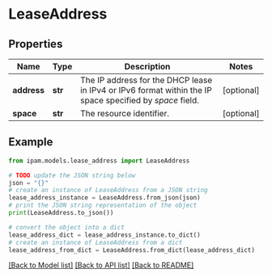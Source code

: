# LeaseAddress


## Properties

Name | Type | Description | Notes
------------ | ------------- | ------------- | -------------
**address** | **str** | The IP address for the DHCP lease in IPv4 or IPv6 format within the IP space specified by _space_ field. | [optional] 
**space** | **str** | The resource identifier. | [optional] 

## Example

```python
from ipam.models.lease_address import LeaseAddress

# TODO update the JSON string below
json = "{}"
# create an instance of LeaseAddress from a JSON string
lease_address_instance = LeaseAddress.from_json(json)
# print the JSON string representation of the object
print(LeaseAddress.to_json())

# convert the object into a dict
lease_address_dict = lease_address_instance.to_dict()
# create an instance of LeaseAddress from a dict
lease_address_from_dict = LeaseAddress.from_dict(lease_address_dict)
```
[[Back to Model list]](../README.md#documentation-for-models) [[Back to API list]](../README.md#documentation-for-api-endpoints) [[Back to README]](../README.md)


